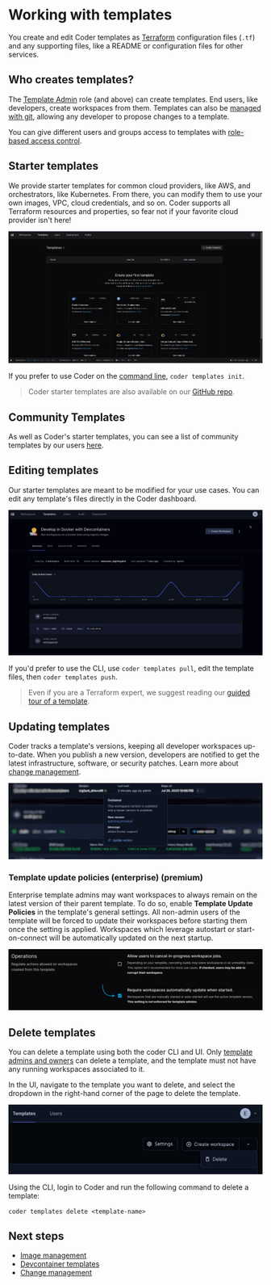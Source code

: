 # Working with templates

You create and edit Coder templates as [Terraform](../../../start/coder-tour.md)
configuration files (`.tf`) and any supporting files, like a README or
configuration files for other services.

## Who creates templates?

The [Template Admin](../../../admin/users/groups-roles.md#roles) role (and
above) can create templates. End users, like developers, create workspaces from
them. Templates can also be [managed with git](./change-management.md), allowing
any developer to propose changes to a template.

You can give different users and groups access to templates with
[role-based access control](../template-permissions.md).

## Starter templates

We provide starter templates for common cloud providers, like AWS, and
orchestrators, like Kubernetes. From there, you can modify them to use your own
images, VPC, cloud credentials, and so on. Coder supports all Terraform
resources and properties, so fear not if your favorite cloud provider isn't
here!

![Starter templates](../../../images/start/starter-templates.png)

If you prefer to use Coder on the [command line](../../reference/cli/index.md),
`coder templates init`.

> Coder starter templates are also available on our
> [GitHub repo](https://github.com/coder/coder/tree/main/examples/templates).

## Community Templates

As well as Coder's starter templates, you can see a list of community templates
by our users
[here](https://github.com/coder/coder/blob/main/examples/templates/community-templates.md).

## Editing templates

Our starter templates are meant to be modified for your use cases. You can edit
any template's files directly in the Coder dashboard.

![Editing a template](../../../images/templates/choosing-edit-template.gif)

If you'd prefer to use the CLI, use `coder templates pull`, edit the template
files, then `coder templates push`.

> Even if you are a Terraform expert, we suggest reading our
> [guided tour of a template](../../../tutorials/template-from-scratch.md).

## Updating templates

Coder tracks a template's versions, keeping all developer workspaces up-to-date.
When you publish a new version, developers are notified to get the latest
infrastructure, software, or security patches. Learn more about
[change management](./change-management.md).

![Updating a template](../../../images/templates/update.png)

### Template update policies (enterprise) (premium)

Enterprise template admins may want workspaces to always remain on the latest
version of their parent template. To do so, enable **Template Update Policies**
in the template's general settings. All non-admin users of the template will be
forced to update their workspaces before starting them once the setting is
applied. Workspaces which leverage autostart or start-on-connect will be
automatically updated on the next startup.

![Template update policies](../../../images/templates/update-policies.png)

## Delete templates

You can delete a template using both the coder CLI and UI. Only
[template admins and owners](../../users/groups-roles.md#roles) can delete a
template, and the template must not have any running workspaces associated to
it.

In the UI, navigate to the template you want to delete, and select the dropdown
in the right-hand corner of the page to delete the template.

![delete-template](../../../images/delete-template.png)

Using the CLI, login to Coder and run the following command to delete a
template:

```shell
coder templates delete <template-name>
```

## Next steps

- [Image management](./image-management.md)
- [Devcontainer templates](./devcontainers.md)
- [Change management](./change-management.md)
